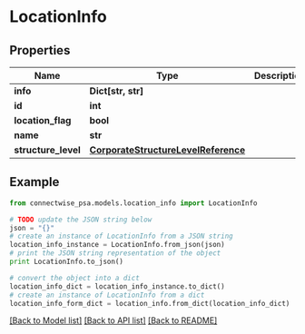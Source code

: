 # LocationInfo


## Properties
Name | Type | Description | Notes
------------ | ------------- | ------------- | -------------
**info** | **Dict[str, str]** |  | [optional] 
**id** | **int** |  | [optional] 
**location_flag** | **bool** |  | [optional] 
**name** | **str** |  | [optional] 
**structure_level** | [**CorporateStructureLevelReference**](CorporateStructureLevelReference.md) |  | [optional] 

## Example

```python
from connectwise_psa.models.location_info import LocationInfo

# TODO update the JSON string below
json = "{}"
# create an instance of LocationInfo from a JSON string
location_info_instance = LocationInfo.from_json(json)
# print the JSON string representation of the object
print LocationInfo.to_json()

# convert the object into a dict
location_info_dict = location_info_instance.to_dict()
# create an instance of LocationInfo from a dict
location_info_form_dict = location_info.from_dict(location_info_dict)
```
[[Back to Model list]](../README.md#documentation-for-models) [[Back to API list]](../README.md#documentation-for-api-endpoints) [[Back to README]](../README.md)


